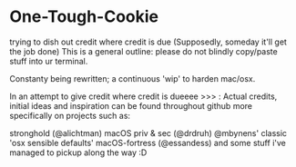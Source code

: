 #  One-Tough-Cookie
trying to dish out credit where credit is due
(Supposedly, someday it'll get the job done)
This is a general outline: please do not blindly copy/paste stuff into ur terminal. 

Constanty being rewritten; a continuous 'wip' to harden mac/osx.

In an attempt to give credit where credit is dueeee >>> :
Actual credits, initial ideas and inspiration can be found throughout github
more specifically on projects such as:

stronghold (@alichtman)
macOS priv & sec (@drdruh) 
@mbynens' classic 'osx sensible defaults'
macOS-fortress (@essandess)
and some stuff i've managed to pickup along the way :D
